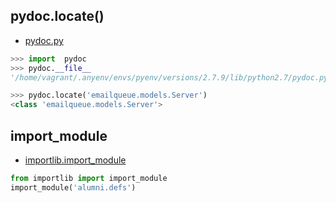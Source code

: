 ## pydoc.locate()

- [pydoc.py](https://github.com/python/cpython/blob/3.6/Lib/pydoc.py#L1576)

~~~py
>>> import  pydoc
>>> pydoc.__file__
'/home/vagrant/.anyenv/envs/pyenv/versions/2.7.9/lib/python2.7/pydoc.pyc'

>>> pydoc.locate('emailqueue.models.Server')
<class 'emailqueue.models.Server'>
~~~


## import_module

- [importlib.import_module](https://github.com/python/cpython/blob/3.6/Lib/importlib/__init__.py#L108)

~~~py
from importlib import import_module
import_module('alumni.defs')
~~~
